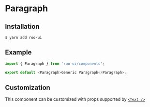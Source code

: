# Paragraph

<!-- STORY -->

## Installation

```shell
$ yarn add roo-ui
```

## Example

```js
import { Paragraph } from 'roo-ui/components';

export default <Paragraph>Generic Paragraph</Paragraph>;
```

## Customization

This component can be customized with props supported by [`<Text />`](../Text/README.md)
